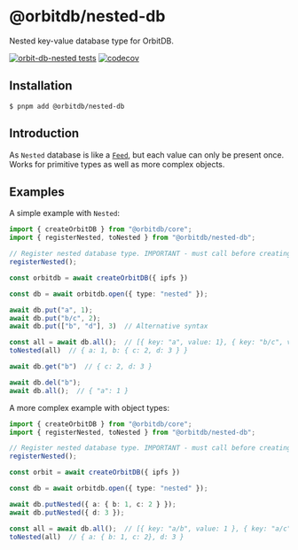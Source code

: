 # @orbitdb/nested-db
Nested key-value database type for OrbitDB.

[![orbit-db-nested tests](https://github.com/orbitdb/nested-db/actions/workflows/run-test.yml/badge.svg?branch=main)](https://github.com/orbitdb/nested-db/actions/workflows/run-test.yml)
[![codecov](https://codecov.io/gh/orbitdb/nested-db/graph/badge.svg?token=7OZK4BJDej)](https://codecov.io/gh/orbitdb/nested-db)

## Installation
```
$ pnpm add @orbitdb/nested-db
```
## Introduction
As `Nested` database is like a [`Feed`](https://github.com/reseau-constellation/nested), but each value can only be present once. Works for primitive types as well as more complex objects.

## Examples

A simple example with `Nested`:
```ts
import { createOrbitDB } from "@orbitdb/core";
import { registerNested, toNested } from "@orbitdb/nested-db";

// Register nested database type. IMPORTANT - must call before creating orbit instance !
registerNested();

const orbitdb = await createOrbitDB({ ipfs })

const db = await orbitdb.open({ type: "nested" });

await db.put("a", 1);
await db.put("b/c", 2);
await db.put(["b", "d"], 3)  // Alternative syntax

const all = await db.all();  // [{ key: "a", value: 1}, { key: "b/c", value: 2 }, { key: "b/d", value: 3 }]
toNested(all)  // { a: 1, b: { c: 2, d: 3 } }

await db.get("b")  // { c: 2, d: 3 }

await db.del("b");
await db.all();  // { "a": 1 }
```

A more complex example with object types:
```ts
import { createOrbitDB } from "@orbitdb/core";
import { registerNested, toNested } from "@orbitdb/nested-db";

// Register nested database type. IMPORTANT - must call before creating orbit instance !
registerNested();

const orbit = await createOrbitDB({ ipfs })

const db = await orbitdb.open({ type: "nested" });

await db.putNested({ a: { b: 1, c: 2 } });
await db.putNested({ d: 3 });

const all = await db.all();  // [{ key: "a/b", value: 1 }, { key: "a/c", value: 2 }, { key:  "d", value: 3 }]
toNested(all)  // { a: { b: 1, c: 2}, d: 3 }

```
 